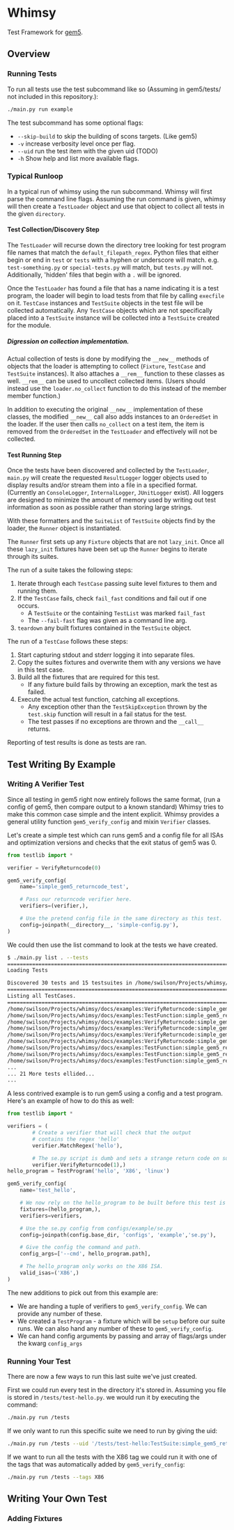 # Whimsy

Test Framework for [gem5](http://gem5.org).

## Overview

### Running Tests

To run all tests use the test subcommand like so (Assuming in gem5/tests/ not
included in this repository.):

```bash
./main.py run example
```

The test subcommand has some optional flags: 
* `--skip-build` to skip the building of scons targets. (Like gem5)
* `-v` increase verbosity level once per flag.
* `--uid` run the test item with the given uid (TODO)
* `-h` Show help and list more available flags.

### Typical Runloop

In a typical run of whimsy using the run subcommand. Whimsy will first parse
the command line flags. Assuming the run command is given, whimsy will then
create a `TestLoader` object and use that object to collect all tests in the
given `directory`.

#### Test Collection/Discovery Step

The `TestLoader` will recurse down the directory tree looking for test program
file names that match the `default_filepath_regex`. Python files that either
begin or end in `test` or `tests` with a hyphen or underscore will match.  e.g.
`test-something.py` or `special-tests.py` will match, but `tests.py` will not.
Additionally, 'hidden' files that begin with a `.` will be ignored.

Once the `TestLoader` has found a file that has a name indicating it is a test
program, the loader will begin to load tests from that file by calling
`execfile` on it. `TestCase` instances and `TestSuite` objects in the test file
will be collected automatically. Any `TestCase` objects which are not
specifically placed into a `TestSuite` instance will be collected into
a `TestSuite` created for the module.

##### Digression on collection implementation.

Actual collection of tests is done by modifying the `__new__` methods of
objects that the loader is attempting to collect (`Fixture`, `TestCase` and
`TestSuite` instances). It also attaches a `__rem__` function to these classes
as well. `__rem__` can be used to uncollect collected items. (Users should
instead use the `loader.no_collect` function to do this instead of the member
member function.)

In addition to executing the original `__new__` implementation of these
classes, the modified `__new__` call also adds instances to an `OrderedSet` in
the loader. If the user then calls `no_collect` on a test item, the item is
removed from the `OrderedSet` in the `TestLoader` and effectively will not be
collected.


#### Test Running Step

Once the tests have been discovered and collected by the `TestLoader`,
`main.py` will create the requested `ResultLogger` logger objects used to
display results and/or stream them into a file in a specified format.
(Currently an `ConsoleLogger`, `InternalLogger`, `JUnitLogger` exist). All
loggers are designed to minimize the amount of memory used by writing out test
information as soon as possible rather than storing large strings.

With these formatters and the `SuiteList` of `TestSuite` objects find by the
loader, the `Runner` object is instantiated.

The `Runner` first sets up any `Fixture` objects that are not `lazy_init`.
Once all these `lazy_init` fixtures have been set up the `Runner` begins to
iterate through its suites.

The run of a suite takes the following steps:

1. Iterate through each `TestCase` passing suite level fixtures to them and
   running them.
2. If the `TestCase` fails, check `fail_fast` conditions and fail out if one 
   occurs.
    * A `TestSuite` or the containing `TestList` was marked `fail_fast`
    * The `--fail-fast` flag was given as a command line arg.
3. `teardown` any built fixtures contained in the `TestSuite` object.


The run of a `TestCase` follows these steps:

1. Start capturing stdout and stderr logging it into separate files.
2. Copy the suites fixtures and overwrite them with any versions we have in
   this test case.
3. Build all the fixtures that are required for this test.
    * If any fixture build fails by throwing an exception, mark the test as
      failed.  
4. Execute the actual test function, catching all exceptions. 
    * Any exception other than the `TestSkipException` thrown by the
      `test.skip` function will result in a fail status for the test.
    * The test passes if no exceptions are thrown and the `__call__` returns.


Reporting of test results is done as tests are ran.

## Test Writing By Example

### Writing A Verifier Test

Since all testing in gem5 right now entirely follows the same format, (run
a config of gem5, then compare output to a known standard) Whimsy tries to make
this common case simple and the intent explicit. Whimsy provides a general
utility function `gem5_verify_config` and mixin `Verifier` classes.

Let's create a simple test which can runs gem5 and a config file for all ISAs
and optimization versions and checks that the exit status of gem5 was 0.

```python
from testlib import *

verifier = VerifyReturncode(0)

gem5_verify_config(
    name='simple_gem5_returncode_test',

    # Pass our returncode verifier here.
    verifiers=(verifier,),

    # Use the pretend config file in the same directory as this test.
    config=joinpath(__directory__, 'simple-config.py'),
)
```

We could then use the list command to look at the tests we have created.

```bash
$ ./main.py list . --tests
==============================================================================================================
Loading Tests

Discovered 30 tests and 15 testsuites in /home/swilson/Projects/whimsy/docs/examples/simple_returncode_test.py
==============================================================================================================
Listing all TestCases.
==============================================================================================================
/home/swilson/Projects/whimsy/docs/examples:VerifyReturncode:simple_gem5_returncode_test [X86 - fast] (VerifyReturncode verifier)
/home/swilson/Projects/whimsy/docs/examples:TestFunction:simple_gem5_returncode_test [RISCV - opt]
/home/swilson/Projects/whimsy/docs/examples:VerifyReturncode:simple_gem5_returncode_test [RISCV - fast] (VerifyReturncode verifier)
/home/swilson/Projects/whimsy/docs/examples:VerifyReturncode:simple_gem5_returncode_test [ALPHA - debug] (VerifyReturncode verifier)
/home/swilson/Projects/whimsy/docs/examples:VerifyReturncode:simple_gem5_returncode_test [X86 - opt] (VerifyReturncode verifier)
/home/swilson/Projects/whimsy/docs/examples:VerifyReturncode:simple_gem5_returncode_test [ARM - fast] (VerifyReturncode verifier)
/home/swilson/Projects/whimsy/docs/examples:TestFunction:simple_gem5_returncode_test [RISCV - debug]
/home/swilson/Projects/whimsy/docs/examples:TestFunction:simple_gem5_returncode_test [X86 - opt]
/home/swilson/Projects/whimsy/docs/examples:TestFunction:simple_gem5_returncode_test [SPARC - fast]
...
... 21 More tests ellided...
...
```

A less contrived example is to run gem5 using a config and a test program.
Here's an example of how to do this as well:

```python
from testlib import *

verifiers = (
        # Create a verifier that will check that the output 
        # contains the regex 'hello'
        verifier.MatchRegex('hello'),

        # The se.py script is dumb and sets a strange return code on success.
        verifier.VerifyReturncode(1),)
hello_program = TestProgram('hello', 'X86', 'linux')

gem5_verify_config(
    name='test_hello',

    # We now rely on the hello_program to be built before this test is run.
    fixtures=(hello_program,),
    verifiers=verifiers,

    # Use the se.py config from configs/example/se.py
    config=joinpath(config.base_dir, 'configs', 'example','se.py'),

    # Give the config the command and path.
    config_args=['--cmd', hello_program.path],

    # The hello_program only works on the X86 ISA.
    valid_isas=('X86',)
)
```

The new additions to pick out from this example are:

* We are handing a tuple of verifiers to `gem5_verify_config`. We can provide
  any number of these.
* We created a `TestProgram` - a fixture which will be `setup` before our suite
  runs. We can also hand any number of these to `gem5_verify_config`.
* We can hand config arguments by passing and array of flags/args under the
  kwarg `config_args`

### Running Your Test

There are now a few ways to run this last suite we've just created.

First we could run every test in the directory it's stored in. Assuming you file is stored in `/tests/test-hello.py`.
we would run it by executing the command:

```bash
./main.py run /tests
```

If we only want to run this specific suite we need to run by giving the uid:

```bash
./main.py run /tests --uid '/tests/test-hello:TestSuite:simple_gem5_returncode_test [X86 - opt]'
```

If we want to run all the tests with the X86 tag we could run it with one of
the tags that was automatically added by `gem5_verify_config`:
```bash
./main.py run /tests --tags X86
```

## Writing Your Own Test

### Adding Fixtures
